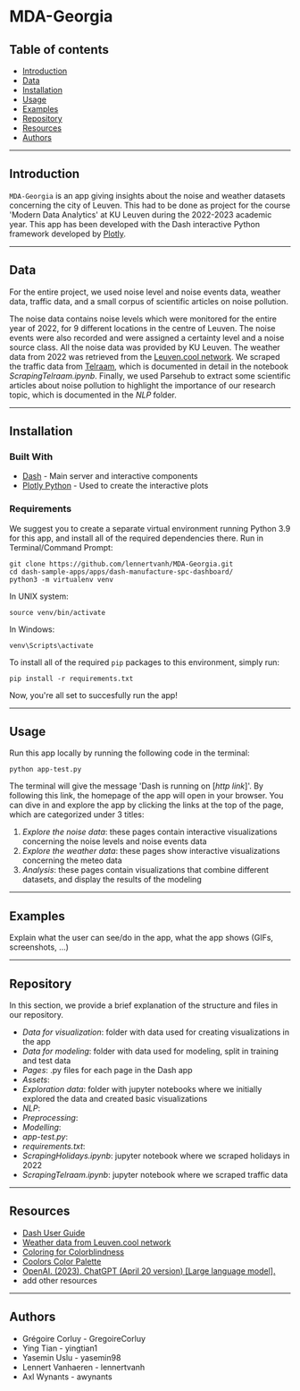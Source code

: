 # **MDA-Georgia**

## Table of contents
- [Introduction](#introduction)
- [Data](#data)
- [Installation](#installation)
- [Usage](#usage)
- [Examples](#examples)
- [Repository](#repository)
- [Resources](#resources)
- [Authors](#authors)

--- 
## Introduction
`MDA-Georgia` is an app giving insights about the noise and weather datasets concerning the city of Leuven. 
This had to be done as project for the course 'Modern Data Analytics' at KU Leuven during the 2022-2023 academic year. This app has been developed with the Dash interactive Python framework developed by [Plotly](https//plot.ly/).

---

## Data  

For the entire project, we used noise level and noise events data, weather data, traffic data, and a small corpus of scientific articles on noise pollution. 

The noise data contains noise levels which were monitored for the entire year of 2022, for 9 different locations in the centre of Leuven. The noise events were also recorded and were assigned a certainty level and a noise source class. All the noise data was provided by KU Leuven. The weather data from 2022 was retrieved from the [Leuven.cool network](https://rdr.kuleuven.be/dataset.xhtml?persistentId=doi:10.48804/SSRN3F). We scraped the traffic data from [Telraam](https://telraam-api.net/), which is documented in detail in the notebook _ScrapingTelraam.ipynb_. Finally, we used Parsehub to extract some scientific articles about noise pollution to highlight the importance of our research topic, which is documented in the _NLP_ folder. 
 
---

## Installation

### Built With
* [Dash](https://dash.plot.ly/) - Main server and interactive components 
* [Plotly Python](https://plot.ly/python/) - Used to create the interactive plots

### Requirements
We suggest you to create a separate virtual environment running Python 3.9 for this app, and install all of the required dependencies there. Run in Terminal/Command Prompt:

```
git clone https://github.com/lennertvanh/MDA-Georgia.git
cd dash-sample-apps/apps/dash-manufacture-spc-dashboard/
python3 -m virtualenv venv
```
In UNIX system: 

```
source venv/bin/activate
```
In Windows: 

```
venv\Scripts\activate
```

To install all of the required `pip` packages to this environment, simply run:

```
pip install -r requirements.txt
```

Now, you're all set to succesfully run the app!

---

## Usage

Run this app locally by running the following code in the terminal:
```
python app-test.py
```
The terminal will give the message 'Dash is running on [_http link_]'. By following this link, the homepage of the app will open in your browser. You can dive in and explore the app by clicking the links at the top of the page, which are categorized under 3 titles:

1. _Explore the noise data_: these pages contain interactive visualizations concerning the noise levels and noise events data
2. _Explore the weather data_: these pages show interactive visualizations concerning the meteo data
3. _Analysis_: these pages contain visualizations that combine different datasets, and display the results of the modeling 



---

## Examples

Explain what the user can see/do in the app, what the app shows (GIFs, screenshots, ...)

---

## Repository 

In this section, we provide a brief explanation of the structure and files in our repository. 

* _Data for visualization_: folder with data used for creating visualizations in the app
* _Data for modeling_: folder with data used for modeling, split in training and test data
* _Pages_: .py files for each page in the Dash app
* _Assets_: 
* _Exploration data_: folder with jupyter notebooks where we initially explored the data and created basic visualizations
* _NLP_: 
* _Preprocessing_:
* _Modelling_: 
* _app-test.py_: 
* _requirements.txt_:
* _ScrapingHolidays.ipynb_: jupyter notebook where we scraped holidays in 2022
* _ScrapingTelraam.ipynb_: jupyter notebook where we scraped traffic data 


---

## Resources
* [Dash User Guide](https://dash.plot.ly/)
* [Weather data from Leuven.cool network](https://rdr.kuleuven.be/dataset.xhtml?persistentId=doi:10.48804/SSRN3F)
* [Coloring for Colorblindness](https://davidmathlogic.com/colorblind/#%23D81B60-%231E88E5-%23FFC107-%23004D40)
* [Coolors Color Palette](https://coolors.co/223164-132244-eb862e-2a9d8f-e6af2e)
* [OpenAI. (2023). ChatGPT (April 20 version) [Large language model].](https://chat.openai.com/)
* add other resources 

---

## Authors
* Grégoire Corluy - GregoireCorluy
* Ying Tian - yingtian1
* Yasemin Uslu - yasemin98
* Lennert Vanhaeren - lennertvanh
* Axl Wynants - awynants